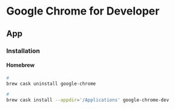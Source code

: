 # Google Chrome for Developer

## App

### Installation

#### Homebrew

```sh
#
brew cask uninstall google-chrome

#
brew cask install --appdir='/Applications' google-chrome-dev
```
